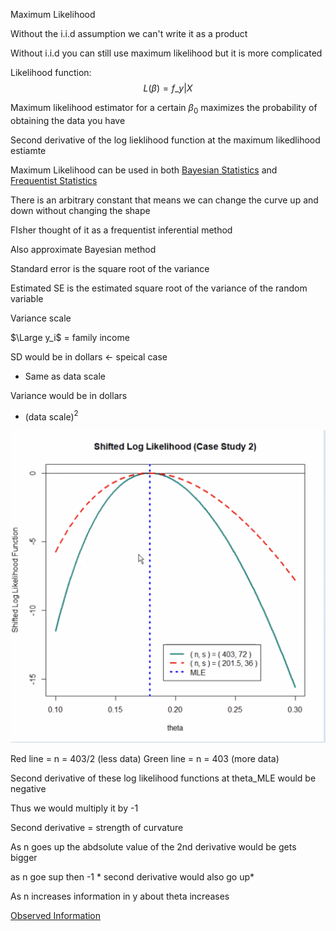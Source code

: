 ---
---

Maximum Likelihood

Without the i.i.d assumption we can't write it as a product

Without i.i.d you can still use maximum likelihood but it is more complicated

Likelihood function: $$L (\beta) = f\_{y|X}$$

Maximum likelihood estimator for a certain $\beta_0$ maximizes the probability of obtaining the data you have

Second derivative of the log lieklihood function at the maximum likedlihood estiamte

Maximum Likelihood can be used in both [Bayesian Statistics](Bayesian%20Statistics.md) and [Frequentist Statistics](Frequentist%20Statistics.md)

There is an arbitrary constant that means we can change the curve up and down without changing the shape

FIsher thought of it as a frequentist inferential method

Also approximate Bayesian method

Standard error is the square root of the variance

Estimated SE is the estimated square root of the variance of the random variable

Variance scale 

$\Large y_i$ = family income

SD would be in dollars \<- speical case 

* Same as data scale

Variance would be in dollars 

* (data scale)$^2$ 

![Screenshot 2023-02-08 at 12.14.44 PM.png](Image%20Bank/Screenshot%202023-02-08%20at%2012.14.44%20PM.png)

Red line = n = 403/2 (less data)
Green line = n = 403 (more data)

Second derivative of these log likelihood functions at theta_MLE would be negative

Thus we would multiply it by -1

Second derivative = strength of curvature

As n goes up the abdsolute value of the 2nd derivative would be gets bigger

as n goe sup then -1 * second derivative would also go up\*

As n increases information in y about theta increases

[Observed Information](Observed%20Information.md)
